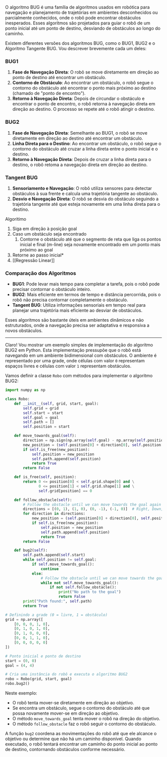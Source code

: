 O algoritmo BUG é uma família de algoritmos usados em robótica para navegação e planejamento de trajetórias em ambientes desconhecidos ou parcialmente conhecidos, onde o robô pode encontrar obstáculos inesperados. Esses algoritmos são projetados para guiar o robô de um ponto inicial até um ponto de destino, desviando de obstáculos ao longo do caminho.

Existem diferentes versões dos algoritmos BUG, como o BUG1, BUG2 e o Algoritmo Tangente BUG. Vou descrever brevemente cada um deles:

### BUG1
1. **Fase de Navegação Direta**: O robô se move diretamente em direção ao ponto de destino até encontrar um obstáculo.
2. **Contorno de Obstáculo**: Ao encontrar um obstáculo, o robô segue o contorno do obstáculo até encontrar o ponto mais próximo ao destino (chamado de "ponto de encontro").
3. **Retorno à Navegação Direta**: Depois de circundar o obstáculo e encontrar o ponto de encontro, o robô retorna à navegação direta em direção ao destino. O processo se repete até o robô atingir o destino.

### BUG2
1. **Fase de Navegação Direta**: Semelhante ao BUG1, o robô se move diretamente em direção ao destino até encontrar um obstáculo.
2. **Linha Direta para o Destino**: Ao encontrar um obstáculo, o robô segue o contorno do obstáculo até cruzar a linha direta entre o ponto inicial e o destino.
3. **Retorno à Navegação Direta**: Depois de cruzar a linha direta para o destino, o robô retoma a navegação direta em direção ao destino.
### Tangent BUG
1. **Sensoriamento e Navegação**: O robô utiliza sensores para detectar obstáculos à sua frente e calcula uma trajetória tangente ao obstáculo.
2. **Desvio e Navegação Direta**: O robô se desvia do obstáculo seguindo a trajetória tangente até que esteja novamente em uma linha direta para o destino.

Algoritimo
1. Siga em direção à posição goal
2. Caso um obstáculo seja encontrado
	1. Contorne o obstáculo até que o segmento de reta que liga os pontos inicial e final (m-line) seja novamente encontrado em um ponto mais próximo ao goal
3. Retorne ao passo inicial*
4. [[Regressão Linear]]
### Comparação dos Algoritmos
- **BUG1**: Pode levar mais tempo para completar a tarefa, pois o robô pode precisar contornar o obstáculo inteiro.
- **BUG2**: Mais eficiente em termos de tempo e distância percorrida, pois o robô não precisa contornar completamente o obstáculo.
- **Tangent BUG**: Utiliza informações sensoriais em tempo real para planejar uma trajetória mais eficiente ao desviar de obstáculos.

Esses algoritmos são bastante úteis em ambientes dinâmicos e não estruturados, onde a navegação precisa ser adaptativa e responsiva a novos obstáculos.

________________

Claro! Vou mostrar um exemplo simples de implementação do algoritmo BUG2 em Python. Esta implementação pressupõe que o robô está navegando em um ambiente bidimensional com obstáculos. O ambiente é representado por uma grade, onde células com valor `0` representam espaços livres e células com valor `1` representam obstáculos.

Vamos definir a classe `Robo` com métodos para implementar o algoritmo BUG2:

```python
import numpy as np

class Robo:
    def __init__(self, grid, start, goal):
        self.grid = grid
        self.start = start
        self.goal = goal
        self.path = []
        self.position = start

    def move_towards_goal(self):
        direction = np.sign(np.array(self.goal) - np.array(self.position))
        new_position = (self.position[0] + direction[0], self.position[1] + direction[1])
        if self.is_free(new_position):
            self.position = new_position
            self.path.append(self.position)
            return True
        return False

    def is_free(self, position):
        return 0 <= position[0] < self.grid.shape[0] and \
               0 <= position[1] < self.grid.shape[1] and \
               self.grid[position] == 0

    def follow_obstacle(self):
        # Follow the obstacle until we can move towards the goal again
        directions = [(0, 1), (1, 0), (0, -1), (-1, 0)]  # Right, Down, Left, Up
        for direction in directions:
            new_position = (self.position[0] + direction[0], self.position[1] + direction[1])
            if self.is_free(new_position):
                self.position = new_position
                self.path.append(self.position)
                return True
        return False

    def bug2(self):
        self.path.append(self.start)
        while self.position != self.goal:
            if self.move_towards_goal():
                continue
            else:
                # Follow the obstacle until we can move towards the goal again
                while not self.move_towards_goal():
                    if not self.follow_obstacle():
                        print("No path to the goal")
                        return False
        print("Path found:", self.path)
        return True

# Definindo a grade (0 = livre, 1 = obstáculo)
grid = np.array([
    [0, 0, 0, 1, 0],
    [0, 1, 0, 1, 0],
    [0, 1, 0, 0, 0],
    [0, 0, 1, 1, 0],
    [0, 0, 0, 0, 0]
])

# Ponto inicial e ponto de destino
start = (0, 0)
goal = (4, 4)

# Cria uma instância do robô e executa o algoritmo BUG2
robo = Robo(grid, start, goal)
robo.bug2()
```

Neste exemplo:
- O robô tenta mover-se diretamente em direção ao objetivo.
- Se encontra um obstáculo, segue o contorno do obstáculo até que possa novamente mover-se em direção ao objetivo.
- O método `move_towards_goal` tenta mover o robô na direção do objetivo.
- O método `follow_obstacle` faz o robô seguir o contorno do obstáculo.

A função `bug2` coordena as movimentações do robô até que ele alcance o objetivo ou determine que não há um caminho disponível. Quando executado, o robô tentará encontrar um caminho do ponto inicial ao ponto de destino, contornando obstáculos conforme necessário.